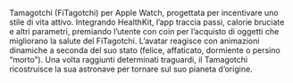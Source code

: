 Tamagotchi (FiTagotchi) per Apple Watch, progettata per incentivare uno stile di vita attivo. Integrando HealthKit, l’app traccia passi, calorie bruciate e altri parametri, premiando l’utente con coin per l’acquisto di oggetti che migliorano la salute del FiTagotchi. L’avatar reagisce con animazioni dinamiche a seconda del suo stato (felice, affaticato, dormiente o persino “morto”). Una volta raggiunti determinati traguardi, il Tamagotchi ricostruisce la sua astronave per tornare sul suo pianeta d’origine.
